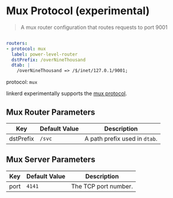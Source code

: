 # Mux Protocol (experimental)

>A mux router configuration that routes requests to port 9001

```yaml

routers:
- protocol: mux
  label: power-level-router
  dstPrefix: /overNineThousand
  dtab: |
    /overNineThousand => /$/inet/127.0.1/9001;
```

protocol: `mux`

linkerd experimentally supports the [mux
protocol](http://twitter.github.io/finagle/guide/Protocols.html#mux).

## Mux Router Parameters

Key | Default Value | Description
--- | ------------- | -----------
dstPrefix | `/svc` | A path prefix used in `dtab`.

## Mux Server Parameters

Key | Default Value | Description
--- | ------------- | -----------
port | `4141` | The TCP port number.



